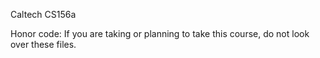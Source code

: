 Caltech CS156a

Honor code: If you are taking or planning to take this course, do not look over these files.
